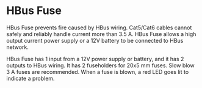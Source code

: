 # HBus Fuse

HBus Fuse prevents fire caused by HBus wiring. Cat5/Cat6 cables cannot safely and reliably handle current more than 3.5 A.  HBus Fuse allows a high output current power supply or a 12V battery to be connected to HBus network.

HBus Fuse has 1 input from a 12V power supply or battery, and it has 2 outputs to HBus wiring. It has 2 fuseholders for 20x5 mm fuses. Slow blow 3 A fuses are recommended. When a fuse is blown, a red LED goes lit to indicate a problem.
